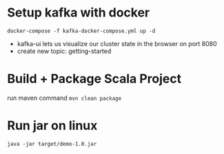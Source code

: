 
# Setup kafka with docker
`docker-compose -f kafka-docker-compose.yml up -d`

* kafka-ui lets us visualize our cluster state in the browser on port 8080
* create new topic: getting-started

# Build + Package Scala Project
run maven command `mvn clean package`


# Run jar on linux
``` 
java -jar target/demo-1.0.jar
```
